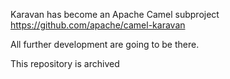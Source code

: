

Karavan has become an Apache Camel subproject https://github.com/apache/camel-karavan

All further development are going to be there.

This repository is archived
